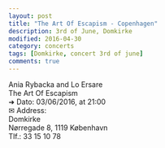 ```yaml
---
layout: post
title: "The Art Of Escapism - Copenhagen"
description: 3rd of June, Domkirke
modified: 2016-04-30
category: concerts
tags: [Domkirke, concert 3rd of june]
comments: true
---
```

Ania Rybacka and Lo Ersare <br>
The Art Of Escapism<br>
➜ Dato: 03/06/2016, at 21:00<br>
✉ Address:<br>
Domkirke<br>
Nørregade 8, 1119 København<br>
Tlf.: 33 15 10 78
<br><br>





